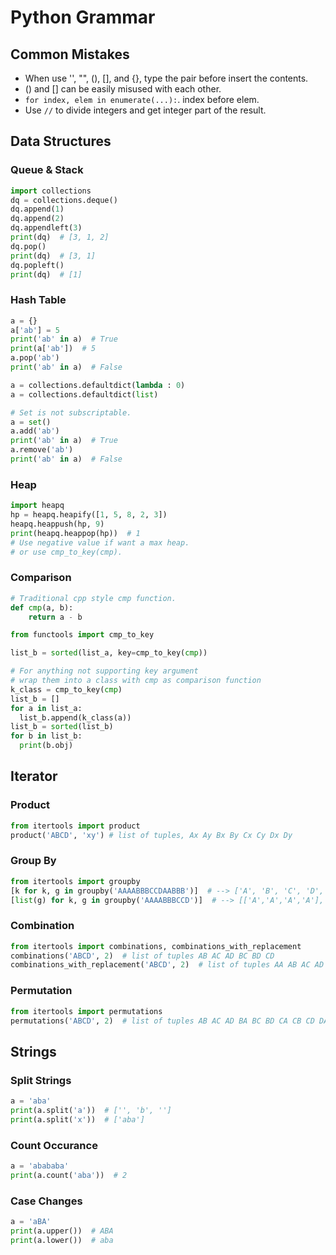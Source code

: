# Python Grammar

## Common Mistakes
* When use '', "", (), [], and {}, type the pair before insert the contents.
* () and [] can be easily misused with each other.
* `for index, elem in enumerate(...):`. index before elem.
* Use `//` to divide integers and get integer part of the result.
## Data Structures
### Queue & Stack
```python
import collections
dq = collections.deque()
dq.append(1)
dq.append(2)
dq.appendleft(3)
print(dq)  # [3, 1, 2]
dq.pop()
print(dq)  # [3, 1]
dq.popleft()
print(dq)  # [1]
```
### Hash Table
```python
a = {}
a['ab'] = 5
print('ab' in a)  # True
print(a['ab'])  # 5
a.pop('ab')
print('ab' in a)  # False

a = collections.defaultdict(lambda : 0)
a = collections.defaultdict(list)

# Set is not subscriptable.
a = set()
a.add('ab')
print('ab' in a)  # True
a.remove('ab')
print('ab' in a)  # False
```
### Heap
```python
import heapq
hp = heapq.heapify([1, 5, 8, 2, 3])
heapq.heappush(hp, 9)
print(heapq.heappop(hp))  # 1
# Use negative value if want a max heap.
# or use cmp_to_key(cmp).
```
### Comparison
```python
# Traditional cpp style cmp function.
def cmp(a, b):
    return a - b

from functools import cmp_to_key

list_b = sorted(list_a, key=cmp_to_key(cmp))

# For anything not supporting key argument
# wrap them into a class with cmp as comparison function
k_class = cmp_to_key(cmp)
list_b = []
for a in list_a:
  list_b.append(k_class(a))
list_b = sorted(list_b)
for b in list_b:
  print(b.obj)
```
## Iterator

### Product
```python
from itertools import product
product('ABCD', 'xy') # list of tuples, Ax Ay Bx By Cx Cy Dx Dy
```
### Group By
```python
from itertools import groupby
[k for k, g in groupby('AAAABBBCCDAABBB')]  # --> ['A', 'B', 'C', 'D', 'A', 'B']
[list(g) for k, g in groupby('AAAABBBCCD')]  # --> [['A','A','A','A'], ['B','B','B'], ['C','C'], ['D']]
```
### Combination
```python
from itertools import combinations, combinations_with_replacement
combinations('ABCD', 2)  # list of tuples AB AC AD BC BD CD
combinations_with_replacement('ABCD', 2)  # list of tuples AA AB AC AD BB BC BD CC CD DD
```
### Permutation
```python
from itertools import permutations
permutations('ABCD', 2)  # list of tuples AB AC AD BA BC BD CA CB CD DA DB DC
```
## Strings
### Split Strings
```python
a = 'aba'
print(a.split('a'))  # ['', 'b', '']
print(a.split('x'))  # ['aba']
```
### Count Occurance
```python
a = 'abababa'
print(a.count('aba'))  # 2
```
### Case Changes
```python
a = 'aBA'
print(a.upper())  # ABA
print(a.lower())  # aba 
```
